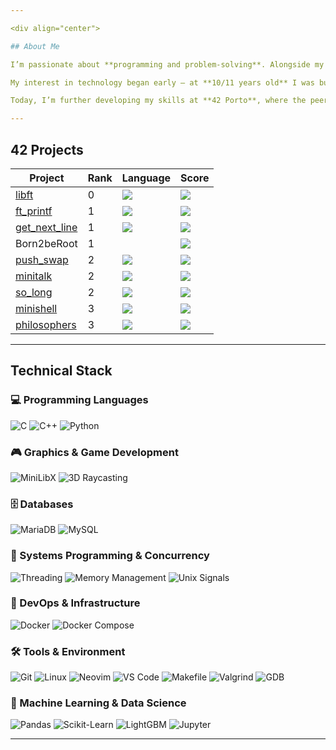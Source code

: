 ```yaml
---

<div align="center">

## About Me

I’m passionate about **programming and problem-solving**. Alongside my path as a **Full-Stack Developer, MMA Fighter and other intense sports**, I’ve learned how rigor, timing, and teamwork are essential to achieve consistent results.  

My interest in technology began early — at **10/11 years old** I was building mine and my friends computer's, dabbling in other aspects of technology like games and other electronics. These projects nurtured my creativity, persistence, and curiosity for building interactive systems. A few years later, I started a Professional curse in **TGPSI - Técnico de Gestão e Programação de Sistemas de Informação**.  

Today, I’m further developing my skills at **42 Porto**, where the peer-to-peer learning model challenges me to grow in **programming, concurrency, and system design**. Recently, I also took part in a **hackathon in the insurance industry**, where I enhanced a machine learning pipeline template — making it fully autonomous and efficient.  

---
```


## 42 Projects

<div align="center">

| Project                                                                                  | Rank | Language                                                                                  | Score                                                                          |
| ---------------------------------------------------------------------------------------- | ---- | ----------------------------------------------------------------------------------------- | ------------------------------------------------------------------------------ |
| <a href="https://github.com/alteixeira20/42_libft">libft</a>                            | 0    | <img src="https://img.shields.io/github/languages/top/alteixeira20/42_libft" />           | <img src="https://img.shields.io/badge/125%20%2F%20100%20%E2%98%85-success" /> |
| <a href="https://github.com/alteixeira20/42_printf">ft_printf</a>                        | 1    | <img src="https://img.shields.io/github/languages/top/alteixeira20/42_printf" />          | <img src="https://img.shields.io/badge/125%20%2F%20100%20%E2%98%85-success" /> |
| <a href="https://github.com/alteixeira20/42_get_next_line">get_next_line</a>             | 1    | <img src="https://img.shields.io/github/languages/top/alteixeira20/42_get_next_line" />   | <img src="https://img.shields.io/badge/125%20%2F%20100%20%E2%98%85-success" /> |
| Born2beRoot                                                                              | 1    |                                                                                           | <img src="https://img.shields.io/badge/125%20%2F%20100%20%E2%98%85-success" /> |
| <a href="https://github.com/alteixeira20/42_push_swap">push_swap</a>                     | 2    | <img src="https://img.shields.io/github/languages/top/alteixeira20/42_push_swap" />       | <img src="https://img.shields.io/badge/125%20%2F%20100%20%E2%98%85-success" /> |
| <a href="https://github.com/alteixeira20/42_minitalk">minitalk</a>                       | 2    | <img src="https://img.shields.io/github/languages/top/alteixeira20/42_minitalk" />        | <img src="https://img.shields.io/badge/125%20%2F%20100%20%E2%98%85-success" /> |
| <a href="https://github.com/alteixeira20/42_so_long">so_long</a>                         | 2    | <img src="https://img.shields.io/github/languages/top/alteixeira20/42_so_long" />         | <img src="https://img.shields.io/badge/125%20%2F%20100%20%E2%98%85-success" /> |
| <a href="https://github.com/alteixeira20/42_minishell">minishell</a>                     | 3    | <img src="https://img.shields.io/github/languages/top/alteixeira20/42_minishell" />       | <img src="https://img.shields.io/badge/101%20%2F%20125%20%E2%98%85-success" /> |
| <a href="https://github.com/alteixeira20/42_philosophers">philosophers</a>               | 3    | <img src="https://img.shields.io/github/languages/top/alteixeira20/42_philosophers" />    | <img src="https://img.shields.io/badge/100%20%2F%20125%20%E2%98%85-success" /> |

</div>

---

## Technical Stack
  
### 💻 Programming Languages
![C](https://img.shields.io/badge/C-00599C?style=for-the-badge&logo=c&logoColor=white)
![C++](https://img.shields.io/badge/C++-004482?style=for-the-badge&logo=cplusplus&logoColor=white)
![Python](https://img.shields.io/badge/Python-3776AB?style=for-the-badge&logo=python&logoColor=white)

### 🎮 Graphics & Game Development
![MiniLibX](https://img.shields.io/badge/MiniLibX-FF6B6B?style=for-the-badge&logo=opengl&logoColor=white)
![3D Raycasting](https://img.shields.io/badge/3D_Raycasting-7C3AED?style=for-the-badge&logo=unity&logoColor=white)

### 🗄️ Databases
![MariaDB](https://img.shields.io/badge/MariaDB-003545?style=for-the-badge&logo=mariadb&logoColor=white)
![MySQL](https://img.shields.io/badge/MySQL-4479A1?style=for-the-badge&logo=mysql&logoColor=white)

### 🔧 Systems Programming & Concurrency
![Threading](https://img.shields.io/badge/Threading-4A90E2?style=for-the-badge&logo=c&logoColor=white)
![Memory Management](https://img.shields.io/badge/Memory_Management-FF6B35?style=for-the-badge&logo=c&logoColor=white)
![Unix Signals](https://img.shields.io/badge/Unix_Signals-32CD32?style=for-the-badge&logo=linux&logoColor=white)

### 🚀 DevOps & Infrastructure
![Docker](https://img.shields.io/badge/Docker-2496ED?style=for-the-badge&logo=docker&logoColor=white)
![Docker Compose](https://img.shields.io/badge/Docker_Compose-2496ED?style=for-the-badge&logo=docker&logoColor=white)

### 🛠️ Tools & Environment
![Git](https://img.shields.io/badge/Git-F05032?style=for-the-badge&logo=git&logoColor=white)
![Linux](https://img.shields.io/badge/Linux-FCC624?style=for-the-badge&logo=linux&logoColor=black)
![Neovim](https://img.shields.io/badge/Neovim-57A143?style=for-the-badge&logo=neovim&logoColor=white)
![VS Code](https://img.shields.io/badge/VS_Code-007ACC?style=for-the-badge&logo=visualstudiocode&logoColor=white)
![Makefile](https://img.shields.io/badge/Makefile-7F8C8D?style=for-the-badge&logo=cmake&logoColor=white)
![Valgrind](https://img.shields.io/badge/Valgrind-773344?style=for-the-badge&logo=gnu&logoColor=white)
![GDB](https://img.shields.io/badge/GDB-800000?style=for-the-badge&logo=gnu&logoColor=white)

### 🤖 Machine Learning & Data Science
![Pandas](https://img.shields.io/badge/Pandas-150458?style=for-the-badge&logo=pandas&logoColor=white)
![Scikit-Learn](https://img.shields.io/badge/Scikit--Learn-F7931E?style=for-the-badge&logo=scikitlearn&logoColor=white)
![LightGBM](https://img.shields.io/badge/LightGBM-017F3A?style=for-the-badge&logo=microsoft&logoColor=white)
![Jupyter](https://img.shields.io/badge/Jupyter-F37626?style=for-the-badge&logo=jupyter&logoColor=white)

</div>

---
